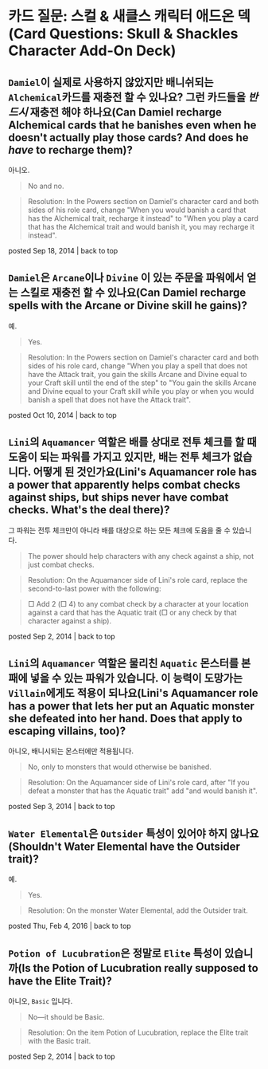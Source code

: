 # 카드 질문: 스컬 \& 새클스 캐릭터 애드온 덱(Card Questions: Skull & Shackles Character Add-On Deck)

## `Damiel`이 실제로 사용하지 않았지만 배니쉬되는 `Alchemical`카드를 재충전 할 수 있나요? 그런 카드들을 *반드시* 재충전 해야 하나요(Can Damiel recharge Alchemical cards that he banishes even when he doesn't actually play those cards? And does he *have* to recharge them)?

아니오.

> No and no.

> Resolution: In the Powers section on Damiel's character card and both sides of his role card, change "When you would banish a card that has the Alchemical trait, recharge it instead" to "When you play a card that has the Alchemical trait and would banish it, you may recharge it instead".

posted Sep 18, 2014 | back to top

## `Damiel`은 `Arcane`이나 `Divine` 이 있는 주문을 파워에서 얻는 스킬로 재충전 할 수 있나요(Can Damiel recharge spells with the Arcane or Divine skill he gains)?

예.

> Yes.

> Resolution: In the Powers section on Damiel's character card and both sides of his role card, change "When you play a spell that does not have the Attack trait, you gain the skills Arcane and Divine equal to your Craft skill until the end of the step" to "You gain the skills Arcane and Divine equal to your Craft skill while you play or when you would banish a spell that does not have the Attack trait".

posted Oct 10, 2014 | back to top

## `Lini`의 `Aquamancer` 역할은 배를 상대로 전투 체크를 할 때 도움이 되는 파워를 가지고 있지만, 배는 전투 체크가 없습니다. 어떻게 된 것인가요(Lini's Aquamancer role has a power that apparently helps combat checks against ships, but ships never have combat checks. What's the deal there)?

그 파워는 전투 체크만이 아니라 배를 대상으로 하는 모든 체크에 도움을 줄 수 있습니다.

> The power should help characters with any check against a ship, not just combat checks.

> Resolution: On the Aquamancer side of Lini's role card, replace the second-to-last power with the following:

> □ Add 2 (□ 4) to any combat check by a character at your location against a card that has the Aquatic trait (□ or any check by that character against a ship).

posted Sep 2, 2014 | back to top

## `Lini`의 `Aquamancer` 역할은 물리친 `Aquatic` 몬스터를 본패에 넣을 수 있는 파워가 있습니다. 이 능력이 도망가는 `Villain`에게도 적용이 되나요(Lini's Aquamancer role has a power that lets her put an Aquatic monster she defeated into her hand. Does that apply to escaping villains, too)?

아니오, 배니시되는 몬스터에만 적용됩니다.

> No, only to monsters that would otherwise be banished.

> Resolution: On the Aquamancer side of Lini's role card, after "If you defeat a monster that has the Aquatic trait" add "and would banish it".

posted Sep 3, 2014 | back to top

## `Water Elemental`은 `Outsider` 특성이 있어야 하지 않나요(Shouldn't Water Elemental have the Outsider trait)?

예.

> Yes.

> Resolution: On the monster Water Elemental, add the Outsider trait.

posted Thu, Feb 4, 2016 | back to top

## `Potion of Lucubration`은 정말로 `Elite` 특성이 있습니까(Is the Potion of Lucubration really supposed to have the Elite Trait)?

아니오, `Basic` 입니다.

> No—it should be Basic.

> Resolution: On the item Potion of Lucubration, replace the Elite trait with the Basic trait.

posted Sep 2, 2014 | back to top
